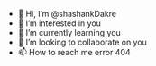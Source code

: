 - 👋 Hi, I’m @shashankDakre
- 👀 I’m interested in you
- 🌱 I’m currently learning you
- 💞️ I’m looking to collaborate on you
- 📫 How to reach me error 404

<!---
shashankDakre/shashankDakre is a ✨ special ✨ repository because its `README.md` (this file) appears on your GitHub profile.
You can click the Preview link to take a look at your changes.
--->
